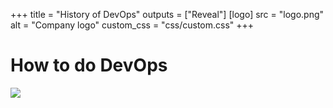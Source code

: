 +++
title = "History of DevOps"
outputs = ["Reveal"]
[logo]
src = "logo.png"
alt = "Company logo"
custom_css = "css/custom.css"
+++

# How to do DevOps

![](https://img-0.journaldunet.com/wt0lWfq0WssoOQYcSBFbdCQfbb8=/1280x/smart/014303cb41fe43538db400a9f1ab3eca/ccmcms-jdn/11453477.jpg)
